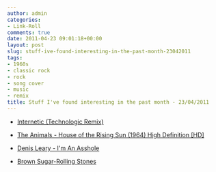 ```yaml
---
author: admin
categories:
- Link-Roll
comments: true
date: 2011-04-23 09:01:18+00:00
layout: post
slug: stuff-ive-found-interesting-in-the-past-month-23042011
tags:
- 1960s
- classic rock
- rock
- song cover
- music
- remix
title: Stuff I've found interesting in the past month - 23/04/2011
---
```



  * [Internetic (Technologic Remix)](http://www.youtube.com/watch?v=_FYMXZdO9bY&feature=autoshare)


  * [The Animals - House of the Rising Sun (1964) High Definition [HD]](http://www.youtube.com/watch?v=mmdPQp6Jcdk&feature=autoshare)


  * [Denis Leary - I'm An Asshole](http://www.youtube.com/watch?v=-o30wacwdoc&feature=autoshare)


  * [Brown Sugar-Rolling Stones](http://www.youtube.com/watch?v=Rx07A9LWBJA&feature=autoshare)
